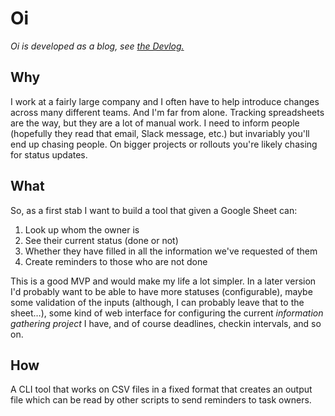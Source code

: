 Oi
==

_Oi is developed as a blog, see [the Devlog.](./docs/devlog/)_

## Why
I work at a fairly large company and I often have to help introduce changes across many different teams. And I'm far from alone. Tracking spreadsheets are the way, but they are a lot of manual work. I need to inform people (hopefully they read that email, Slack message, etc.) but invariably you'll end up chasing people. On bigger projects or rollouts you're likely chasing for status updates.

## What
So, as a first stab I want to build a tool that given a Google Sheet can:

1. Look up whom the owner is
2. See their current status (done or not)
3. Whether they have filled in all the information we've requested of them
4. Create reminders to those who are not done

This is a good MVP and would make my life a lot simpler. In a later version I'd probably want to be able to have more statuses (configurable), maybe some validation of the inputs (although, I can probably leave that to the sheet…), some kind of web interface for configuring the current _information gathering project_ I have, and of course deadlines, checkin intervals, and so on.

## How

A CLI tool that works on CSV files in a fixed format that creates an output file which can be read by other scripts to send reminders to task owners.
